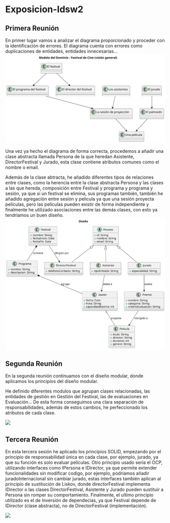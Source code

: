 # Exposicion-Idsw2

## Primera Reunión
En primer lugar vamos a analizar el diagrama proporcionado y proceder con la identificación de errores. El diagrama cuenta con errores como duplicaciones de entidades, entidades innecesarias...
![](/Documentos/modeloDoinio.svg)

Una vez ya hecho el diagrama de forma correcta, procedemos a añadir una clase abstracta llamada Persona de la que heredan Asistente, DirectorFestival y Jurado, esta clase contiene atributos comunes como el nombre o email.

Además de la clase abtracta, he añadido diferentes tipos de relaciones entre clases, como la herencia entre la clase abstracta Persona y las clases a las que hereda, composición entre Festival y programa y programa y sesión, ya que si un festival se elimina, sus programas también, también he añadido agregación entre sesión y pelicula ya que una sesión proyecta películas, pero las películas pueden existir de forma independiente y finalmente he utilizado asociaciones entre las demás clases, con esto ya tendríamos un buen diseño.
![](/Documentos/Diseño.svg)

## Segunda Reunión

En la segunda reunión continuamos con el diseño modular, donde aplicamos los principios del diseño modular.

He definido diferentes modulos que agrupan clases relacionadas, las entidades de gestión en Gestión del Festival, las de evaluaciones en Evaluación... De esta forma conseguimos una clara separación de responsabilidades, además de estos cambios, he perfeccionado los atributos de cada clase.

![](/Documentos/DiseñoModular.svg)


## Tercera Reunión

En esta tercera sesión he aplicado los principios SOLID, empezando por el principio de responsabilidad única en cada clase, por ejemplo, jurado, ya que su función es solo evaluar películas. Otro principio usado sería el OCP, utilizando interfaces como IPersona e IDirector, ya que permite extender funcionalidades sin modificar codigo, por ejemplo, podríamos añadir juradoInternacional sin cambiar jurado, estas interfaces también aplican al principio de sustitución de Liskov, donde directorFestival implementa IDirector o las clases DirectorFestival, Asistente y Jurado pueden sustituir a Persona sin romper su comportamiento. Finalmente, el ultimo principio utilizado es el de Inversión de dependecias, ya que Festival depende de IDirector (clase abstracta), no de DirectorFestival (implementación).


![](/Documentos/DIseñoOrientadoObjetos.svg)







